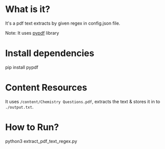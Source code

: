 # What is it?

It's a pdf text extracts by given regex in config.json file.

Note: It uses [pypdf](https://github.com/py-pdf/pypdf) library

# Install dependencies
pip install pypdf

# Content Resources
It uses `/content/Chemistry Questions.pdf`, extracts the text  & stores it in to `./output.txt`.

# How to Run?
python3 extract_pdf_text_regex.py
